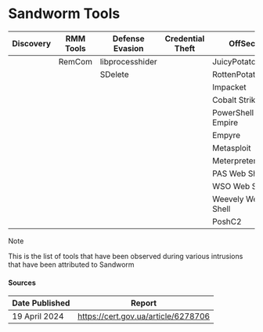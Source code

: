 # Sandworm Tools

| Discovery | RMM Tools | Defense Evasion | Credential Theft | OffSec | Networking | LOLBAS | Exfiltration |
|---|---|---|---|---|---|---|---|
| | RemCom | libprocesshider | | JuicyPotatoNG | Chisel | | |
| | | SDelete | | RottenPotatoNG | Pivotnacci | | |
| | | | | Impacket | ReGeorg | | |
| | | | | Cobalt Strike | | | |
| | | | | PowerShell Empire | | | |
| | | | | Empyre | | | |
| | | | | Metasploit | | | |
| | | | | Meterpreter | | | |
| | | | | PAS Web Shell | | | |
| | | | | WSO Web Shell | | | |
| | | | | Weevely Web Shell | | | |
| | | | | PoshC2 | | | |

> [!NOTE]
> This is the list of tools that have been observed during various intrusions that have been attributed to Sandworm

#### Sources
| Date Published | Report |
|---|---|
| 19 April 2024	| https://cert.gov.ua/article/6278706 |
